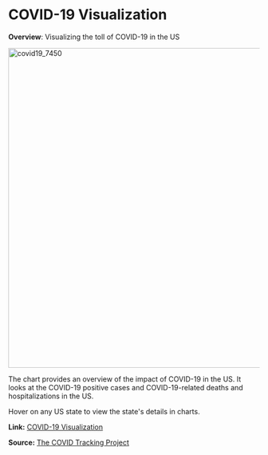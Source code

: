 # COVID-19 Visualization

**Overview**: Visualizing the toll of COVID-19 in the US

<img width="641" alt="covid19_7450" src="https://user-images.githubusercontent.com/8591463/232329950-1fdce637-e5cb-4efa-a7ad-cf256089bedc.png">

The chart provides an overview of the impact of COVID-19 in the US. It looks at the COVID-19 positive cases and COVID-19-related deaths and hospitalizations in the US.

Hover on any US state to view the state's details in charts.

**Link:** [COVID-19 Visualization](https://aishwaryamsk.github.io/covid-19_visualization/) 

**Source:** [The COVID Tracking Project](https://covidtracking.com/data/download)
